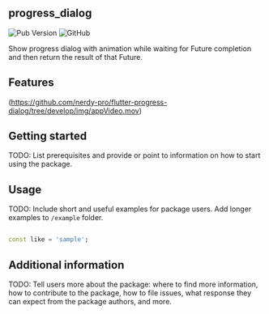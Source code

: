 ## progress_dialog

![Pub Version](https://img.shields.io/pub/v/flutter_progress_dialog)
![GitHub](https://img.shields.io/github/license/nerdy-pro/flutter_progress_dialog)

Show progress dialog with animation while waiting for Future completion and then return the result of that Future.

## Features
(https://github.com/nerdy-pro/flutter-progress-dialog/tree/develop/img/appVideo.mov)

## Getting started

TODO: List prerequisites and provide or point to information on how to
start using the package.

## Usage

TODO: Include short and useful examples for package users. Add longer examples
to `/example` folder.

```dart

const like = 'sample';
```

## Additional information

TODO: Tell users more about the package: where to find more information, how to
contribute to the package, how to file issues, what response they can expect
from the package authors, and more.
